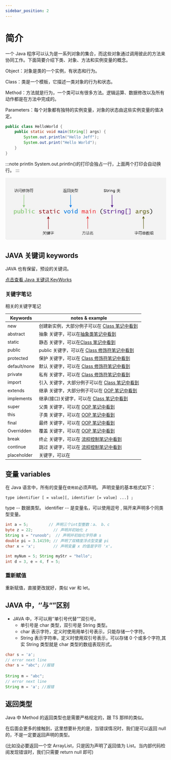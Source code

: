 ```yaml
---
sidebar_position: 2
---
```


# 简介

一个 Java 程序可以认为是一系列对象的集合，而这些对象通过调用彼此的方法来协同工作。下面简要介绍下类、对象、方法和实例变量的概念。

Object：对象是类的一个实例，有状态和行为。

Class：类是一个模板，它描述一类对象的行为和状态。

Method：方法就是行为，一个类可以有很多方法。逻辑运算、数据修改以及所有动作都是在方法中完成的。

Parameters：每个对象都有独特的实例变量，对象的状态由这些实例变量的值决定。

```java
public class HelloWorld {
    public static void main(String[] args) {
        System.out.println("Hello Jeff");
        System.out.print("Hello World");
    }
}
```

:::note println
System.out.println()的打印会独占一行，上面两个打印会自动换行。
:::

![基础](../images/java-basic-1.jpeg)

## JAVA 关键词 keywords

JAVA 也有保留，预设的关键词。

[点击查看 Java 关键词 KeyWorks](https://docs.oracle.com/javase/specs/jls/se17/html/jls-3.html#jls-3.9)

### 关键字笔记

相关的关键字笔记

| Keywords     | notes & example                                                                        |
| ------------ | -------------------------------------------------------------------------------------- |
| new          | 创建新实例，大部分例子可以在 [Class 笔记中看到](../Class/basic)                        |
| abstract     | 抽象 关键字，可以在[抽象类笔记中看到](../Class/abstract)                               |
| static       | 静态 关键字，可以在[Class 笔记中看到](../Class/basic#class-中当静态与实例)             |
| public       | public 关键字，可以在 [Class 修饰符笔记中看到](../Class/modifiers)                     |
| protected    | 保护 关键字，可以在 [Class 修饰符笔记中看到](../Class/modifiers)                       |
| default/none | 默认 关键字，可以在 [Class 修饰符笔记中看到](../Class/modifiers)                       |
| private      | 私有 关键字，可以在 [Class 修饰符笔记中看到](../Class/modifiers)                       |
| import       | 引入 关键字，大部分例子可以在 [Class 笔记中看到](../Class/basic)                       |
| extends      | 继承 关键字，大部分例子可以在 [OOP 笔记中看到](../OOP/inheritance#继承关键字)          |
| implements   | 继承(接口)关键字，可以在 [Class 笔记中看到](../Advanced/interface#使用接口-implements) |
| super        | 父类 关键字，可以在 [OOP 笔记中看到](../OOP/inheritance#super)                         |
| this         | 子类 关键字，可以在 [OOP 笔记中看到](../OOP/inheritance#this)                          |
| final        | 最终 关键字，可以在 [OOP 笔记中看到](../OOP/inheritance#final)                         |
| Overridden   | 覆盖 关键字，可以在 [OOP 笔记中看到](../OOP/inheritance#overridden)                    |
| break        | 终止 关键字，可以在 [流程控制笔记中看到](../ControlFlow/loopControl#break-终止)        |
| continue     | 跳过 关键字，可以在 [流程控制笔记中看到](../ControlFlow/loopControl#continue-跳过)     |
| placeholder  | 关键字，可以在                                                                         |

## 变量 variables

在 Java 语言中，所有的变量在`使用前`必须声明。
声明变量的基本格式如下：

```
type identifier [ = value][, identifier [= value] ...] ;
```

type -- 数据类型。
identifier -- 是变量名，可以使用逗号 , 隔开来声明多个同类型变量。

```java title="初始化例子"
int a = 5;         // 声明三个int型整数：a、 b、c
byte z = 22;         // 声明并初始化 z
String s = "runoob";  // 声明并初始化字符串 s
double pi = 3.14159; // 声明了双精度浮点型变量 pi
char x = 'x';        // 声明变量 x 的值是字符 'x'。
```

```java title="不同类型分号分隔，同类型逗号分隔"
int myNum = 5; String myStr = "hello";
int d = 3, e = 4, f = 5;
```

### 重新赋值

重新赋值，直接更改就好，类似 var 和 let。

## JAVA 中，‘’与“”区别

- JAVA 中，不可以用‘’单引号代替“”双引号。
  - 单引号是 char 类型，双引号是 String 类型。
  - char 表示字符，定义时使用用单引号表示，只能存储一个字符。
  - String 表示字符串，定义时使用双引号表示，可以存储 0 个或多个字符,其实 String 类型就是 char 类型的数组表现形式。

```java title="单双引号区别"
char s = 'a';
// error next line
char s = "abc"; //报错

String m = "abc";
// error next line
String m = 'a'; //报错
```

## 返回类型

Java 中 Method 的返回类型也是需要严格规定的，跟 TS 那样的类似。

在后面会更多的接触到，这里想要补充的是，当错误情况时，我们是可以返回 null 的，不是一定要返回声明的类型。

(比如没必要返回一个空 ArrayList，只是因为声明了返回值为 List。当内部代码检阅发现错误时，我们只需要 return null 即可)
